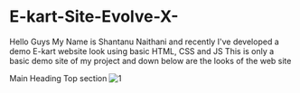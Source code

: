 # E-kart-Site-Evolve-X-
Hello Guys My Name is Shantanu Naithani and recently I've developed a demo E-kart website look using basic HTML, CSS and JS
This is only a basic demo site of my project and down below are the looks of the web site

Main Heading Top section
![1](https://github.com/XultroN8130/E-kart-Site-Evolve-X-/assets/77200932/0bb01a1d-04f9-462b-af0c-d1f3e681893a)
